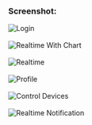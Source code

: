 ### Screenshot:

![](https://i.imgur.com/9g0hnNA.png "Login")
<br/><br/>
![](https://i.imgur.com/JwvNHdv.png "Realtime With Chart")
<br/><br/>
![](https://i.imgur.com/ExvzMrp.png "Realtime")
<br/><br/>
![](https://i.imgur.com/LrzBzPT.png "Profile")
<br/><br/>
![](https://i.imgur.com/sLXdhPc.png "Control Devices")
<br/><br/>
![](https://i.imgur.com/O4YveVA.png "Realtime Notification")
